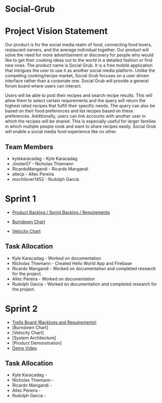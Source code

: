 # Social-Grub

# Project Vision Statement

Our product is for the social media realm of food, connecting food lovers, restaurant owners, and the average individual together. Our product will solve the need for more advertisement or discovery for people who would like to get their cooking ideas out to the world in a detailed fashion or find new ones. The product name is Social Grub. It is a free mobile application that intrigues the user to use it as another social media platform. Unlike the competing cooking/recipe market, Social Grub focuses on a user driven interface rather than a corporate one. Social Grub will provide a general forum board where users can interact.

Users will be able to post their recipes and search recipe results. This will allow them to select certain requirements and the query will return the highest rated recipes that fulfill their specific needs. The query can also be based on their food preferences and list recipes based on these preferences. Additionally, users can link accounts with another user in which the recipes will be shared. This is especially useful for larger families in which multiple people cook and want to share recipes easily. Social Grub will enable a social media food experience like no other. 

## Team Members
* kylekaracadag - Kyle Karacadag
* Jixster07 - Nicholas Thiemann
* RicardoMangandi - Ricardo Mangandi
* allecp - Allec Pereira
* mochilover1452 - Rudolph Garcia

# Sprint 1
* [Product Backlog / Sprint Backlog / Requirements](https://trello.com/b/08WbAgdr/social-grub)

* [Burndown Chart](https://docs.google.com/spreadsheets/d/e/2PACX-1vQ25FpSl4v-ElIgSLfLX2Dgk2LPNacqzJ9RUFu8GJMSpDq3CZ9gkmP5fa5fI51KvyllzgD45xUFu6eB/pubchart?oid=1725909335&format=interactive)

* [Velocity Chart](https://docs.google.com/spreadsheets/d/e/2PACX-1vQkWsc8JReQQ-xzByQGBkx_F-xLm6B3c5SysSs-EmDRi_49yQxRQ9Bl6ErLmIdnV6WFs4mOYTOFZjI6/pubchart?oid=594171331&format=interactive)

## Task Allocation
* Kyle Karacadag - Worked on documentation
* Nicholas Thiemann - Created Hello World App and Firebase
* Ricardo Mangandi - Worked on documentation and completed research for the project.
* Allec Pereira - Worked on documentation
* Rudolph Garcia - Worked on documentation and completed research for the project.

# Sprint 2
* [Trello Board (Backlogs and Requirements)](https://trello.com/b/08WbAgdr/social-grub)
* [Burndown Chart]
* [Velocity Chart]
* [System Architecture]
* [Product Demonstration]
* [Demo Video](https://youtu.be/CQyXEk4xvY4)

## Task Allocation
* Kyle Karacadag - 
* Nicholas Thiemann - 
* Ricardo Mangandi - 
* Allec Pereira - 
* Rudolph Garcia - 
